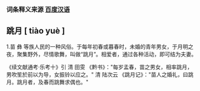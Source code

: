 ### 词条释义来源  [百度汉语]([https://hanyu.baidu.com/s?wd=%E9%B2%94&from=zici](https://hanyu.baidu.com/s?wd=鲔&from=zici))

## **跳月** 	**[ tiào yuè ]**

1.苗 彝 等族人民的一种风俗。于每年初春或暮春时，未婚的青年男女，于月明之夜，聚集野外，尽情歌舞，叫做“跳月”。相爱者，通过各种活动，即可结为夫妻。

《续文献通考·乐考十》引     清  田雯 《黔书》："每岁孟春，苗之男女，相率跳月，男吹笙於前以为导，女振铃以应之。"   清 陆次云  《跳月记》："苗人之婚礼，曰跳月。跳月者，及春而跳舞求偶也。"		